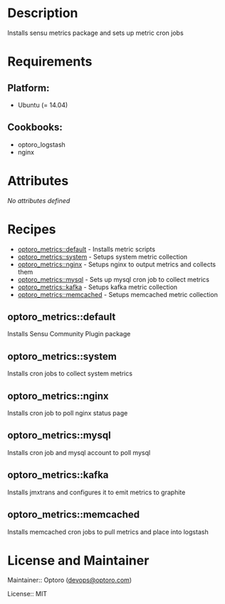 # Description

Installs sensu metrics package and sets up metric cron jobs

# Requirements

## Platform:

* Ubuntu (= 14.04)

## Cookbooks:

* optoro_logstash
* nginx

# Attributes

*No attributes defined*

# Recipes

* [optoro_metrics::default](#optoro_metricsdefault) - Installs metric scripts
* [optoro_metrics::system](#optoro_metricssystem) - Setups system metric collection
* [optoro_metrics::nginx](#optoro_metricsnginx) - Setups nginx to output metrics and collects them
* [optoro_metrics::mysql](#optoro_metricsmysql) - Sets up mysql cron job to collect metrics
* [optoro_metrics::kafka](#optoro_metricskafka) - Setups kafka metric collection
* [optoro_metrics::memcached](#optoro_metricsmemcached) - Setups memcached metric collection

## optoro_metrics::default

Installs Sensu Community Plugin package

## optoro_metrics::system

Installs cron jobs to collect system metrics

## optoro_metrics::nginx

Installs cron job to poll nginx status page

## optoro_metrics::mysql

Installs cron job and mysql account to poll mysql

## optoro_metrics::kafka

Installs jmxtrans and configures it to emit metrics to graphite

## optoro_metrics::memcached

Installs memcached cron jobs to pull metrics and place into logstash

# License and Maintainer

Maintainer:: Optoro (<devops@optoro.com>)

License:: MIT
